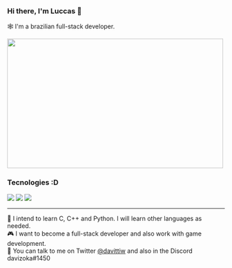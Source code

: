 ### Hi there, I'm Luccas 👋

🕸 I'm a brazilian full-stack developer.

<img src="https://i.pinimg.com/originals/9c/e8/7b/9ce87b79af40a4ecbdb07b1f423b707f.gif" width="500" height="300">
 
 ### Tecnologies :D
<img src="https://img.shields.io/badge/HTML-0DBA26?style=for-the-badge&logo=html5&logoColor=white"> <img src="https://img.shields.io/badge/JavaScript-03A100?style=for-the-badge&logo=javascript&logoColor=white">
 <img src="https://img.shields.io/badge/CSS-49B00E?&style=for-the-badge&logo=css3&logoColor=white">
 <hr>

📄 I intend to learn C, C++ and Python. I will learn other languages as needed.  
🎮 I want to become a full-stack developer and also work with game development.  
💬 You can talk to me on Twitter <a href="https://twitter.com/davittiw" target="_blank">@davittiw</a> and also in the Discord davizoka#1450
